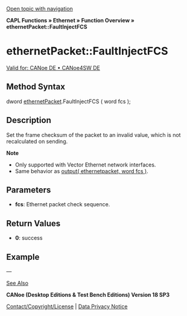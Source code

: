 [Open topic with navigation](../../../../../CANoeDEFamily.htm#Topics/CAPLFunctions/IP/Methods/CAPLfunctionFaultInjectFCS.md)

**CAPL Functions » Ethernet » Function Overview » ethernetPacket::FaultInjectFCS**

# ethernetPacket::FaultInjectFCS

[Valid for: CANoe DE • CANoe4SW DE](../../../Shared/FeatureAvailability.md)

## Method Syntax

dword [ethernetPacket](../Objects/CAPLfunctionEthernetPacket.md).FaultInjectFCS ( word fcs );

## Description

Set the frame checksum of the packet to an invalid value, which is not recalculated on sending.

**Note**

- Only supported with Vector Ethernet network interfaces.
- Same behavior as [output( ethernetpacket, word fcs )](../Functions/CAPLfunctionOutputEthernet.md).

## Parameters

- **fcs**: Ethernet packet check sequence.

## Return Values

- **0**: success

## Example

—

[See Also](javascript:void(0);)

**CANoe (Desktop Editions & Test Bench Editions) Version 18 SP3**

[Contact/Copyright/License](../../../Shared/ContactCopyrightLicense.md) | [Data Privacy Notice](https://www.vector.com/int/en/company/get-info/privacy-policy/)
